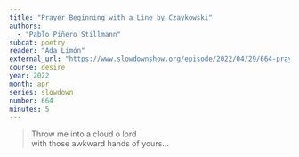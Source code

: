 ```yaml
---
title: "Prayer Beginning with a Line by Czaykowski"
authors:
  - "Pablo Piñero Stillmann"
subcat: poetry
reader: "Ada Limón"
external_url: "https://www.slowdownshow.org/episode/2022/04/29/664-prayer-beginning-with-a-line-by-czaykowski"
course: desire
year: 2022
month: apr
series: slowdown
number: 664
minutes: 5
---
```


> Throw me into a cloud o lord  
with those awkward hands of yours...
